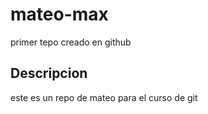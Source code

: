 # mateo-max
primer tepo creado en github

## Descripcion
este es un repo de mateo para el curso de git
